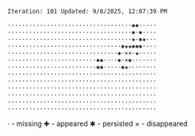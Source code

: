 `Iteration: 101 Updated: 9/8/2025, 12:07:39 PM`
<!-- GOL_START -->
`···································✱✱·····`</br>
`···································✱·✱····`</br>
`···································✚·✱✚···`</br>
`································✱✚✚✱✱✱····`</br>
`·······························✱·××·✚·····`</br>
`·························✱✱····✱·×✱·······`</br>
`·························✱✱·····✱✚········`</br>
`··········································`</br>
`··········································`</br>
`··········································`</br>
`··········································`</br>
`··········································`</br>
`··········································`</br>
<!-- GOL_END -->
· - missing
✚ - appeared
✱ - persisted
× - disappeared